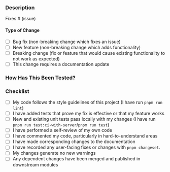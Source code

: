 ### Description

<!-- Please include a summary of the change and which issue is fixed. Please also include relevant motivation and context. -->

<!-- List any dependencies that are required for this change. -->

Fixes # (issue)

#### Type of Change

<!-- Please delete options that are not relevant. -->

- [ ] Bug fix (non-breaking change which fixes an issue)
- [ ] New feature (non-breaking change which adds functionality)
- [ ] Breaking change (fix or feature that would cause existing functionality to not work as expected)
- [ ] This change requires a documentation update

### How Has This Been Tested?

<!-- Please describe the tests that you ran to verify your changes. -->

<!-- Provide instructions so we can reproduce. Please also list any relevant details for your test configuration -->

### Checklist

<!-- (Feel free to delete this section upon completion) -->

- [ ] My code follows the style guidelines of this project (I have run `pnpm run lint`)
- [ ] I have added tests that prove my fix is effective or that my feature works
- [ ] New and existing unit tests pass locally with my changes (I have run `pnpm run test:ci-with-server`/`pnpm run test`)
- [ ] I have performed a self-review of my own code
- [ ] I have commented my code, particularly in hard-to-understand areas
- [ ] I have made corresponding changes to the documentation
- [ ] I have recorded any user-facing fixes or changes with `pnpm changeset`.
- [ ] My changes generate no new warnings
- [ ] Any dependent changes have been merged and published in downstream modules

